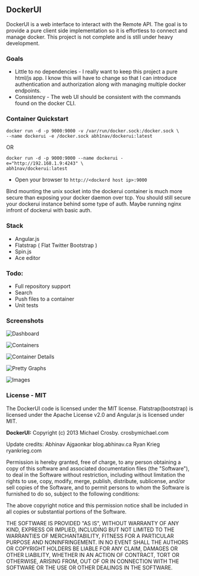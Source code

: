 ## DockerUI

DockerUI is a web interface to interact with the Remote API.  The goal is to provide a pure client side implementation so it is effortless to connect and manage docker.  This project is not complete and is still under heavy development.

### Goals
* Little to no dependencies - I really want to keep this project a pure html/js app.  I know this will have to change so that I can introduce authentication and authorization along with managing multiple docker endpoints. 
* Consistency - The web UI should be consistent with the commands found on the docker CLI.

### Container Quickstart 

```
docker run -d -p 9000:9000 -v /var/run/docker.sock:/docker.sock \
--name dockerui -e /docker.sock abh1nav/dockerui:latest
```

OR

```
docker run -d -p 9000:9000 --name dockerui -e="http://192.168.1.9:4243" \
abh1nav/dockerui:latest
```

* Open your browser to `http://<dockerd host ip>:9000`

Bind mounting the unix socket into the dockerui container is much more secure than exposing your docker 
daemon over tcp.  You should still secure your dockerui instance behind some type of auth.  Maybe running 
nginx infront of dockerui with basic auth.

### Stack
* Angular.js
* Flatstrap ( Flat Twitter Bootstrap )
* Spin.js
* Ace editor

### Todo:
* Full repository support
* Search
* Push files to a container
* Unit tests

### Screenshots
  
![Dashboard](http://static.abhinav.ca/dockerui/dockerui-dashboard.png)
  
![Containers](http://static.abhinav.ca/dockerui/dockerui-containers.png)
  
![Container Details](http://static.abhinav.ca/dockerui/dockerui-container.png)
  
![Pretty Graphs](http://static.abhinav.ca/dockerui/dockerui-analytics.png)

![Images](http://static.abhinav.ca/dockerui/dockerui-images.png)

### License - MIT
The DockerUI code is licensed under the MIT license. Flatstrap(bootstrap) is licensed under the Apache License v2.0 and Angular.js is licensed under MIT.

**DockerUI:**
Copyright (c) 2013 Michael Crosby. crosbymichael.com

Update credits:
Abhinav Ajgaonkar blog.abhinav.ca
Ryan Krieg ryankrieg.com

Permission is hereby granted, free of charge, to any person
obtaining a copy of this software and associated documentation 
files (the "Software"), to deal in the Software without 
restriction, including without limitation the rights to use, copy, 
modify, merge, publish, distribute, sublicense, and/or sell copies 
of the Software, and to permit persons to whom the Software is 
furnished to do so, subject to the following conditions:

The above copyright notice and this permission notice shall be 
included in all copies or substantial portions of the Software.

THE SOFTWARE IS PROVIDED "AS IS", WITHOUT WARRANTY OF ANY KIND,
EXPRESS OR IMPLIED,
INCLUDING BUT NOT LIMITED TO THE WARRANTIES OF MERCHANTABILITY, 
FITNESS FOR A PARTICULAR PURPOSE AND NONINFRINGEMENT. 
IN NO EVENT SHALL THE AUTHORS OR COPYRIGHT 
HOLDERS BE LIABLE FOR ANY CLAIM, 
DAMAGES OR OTHER LIABILITY, 
WHETHER IN AN ACTION OF CONTRACT, 
TORT OR OTHERWISE, 
ARISING FROM, OUT OF OR IN CONNECTION WITH 
THE SOFTWARE OR THE USE OR OTHER DEALINGS IN THE SOFTWARE.
